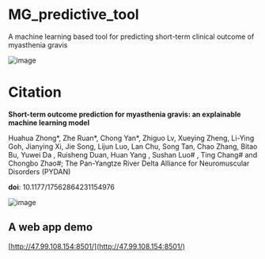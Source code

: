 # MG_predictive_tool

A machine learning based tool for predicting short-term clinical outcome of myasthenia gravis

![image](https://user-images.githubusercontent.com/74590379/219355840-d3b599b6-f6ba-4a69-a114-023a08afe5f6.png)

# Citation

**Short-term outcome prediction for myasthenia gravis: an explainable machine learning model**

Huahua Zhong*, Zhe Ruan*, Chong Yan*, Zhiguo Lv, Xueying Zheng, Li-Ying Goh, Jianying Xi, Jie Song, Lijun Luo, Lan Chu, Song Tan, Chao Zhang, Bitao Bu, Yuwei Da , Ruisheng Duan, Huan Yang , Sushan Luo# , Ting Chang# and Chongbo Zhao#; The Pan-Yangtze River Delta Alliance for Neuromuscular Disorders (PYDAN)

**doi**: 10.1177/17562864231154976

![image](https://user-images.githubusercontent.com/74590379/219356744-5252ee5c-0af8-4ed0-9c0a-cfa26d14644b.png)


## A web app demo

[http://47.99.108.154:8501/](http://47.99.108.154:8501/)


